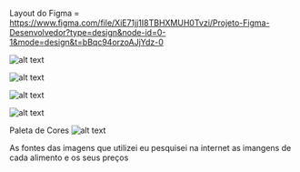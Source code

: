 Layout do Figma = https://www.figma.com/file/XiE71jj1I8TBHXMUH0Tvzi/Projeto-Figma-Desenvolvedor?type=design&node-id=0-1&mode=design&t=bBqc94orzoAJjYdz-0


![alt text](image-2.png)

![alt text](image-3.png)

![alt text](image-4.png)

![alt text](image-5.png)

Paleta de Cores
![alt text](image-1.png)


As fontes das imagens que utilizei eu pesquisei na internet as imangens de cada alimento e os seus preços
